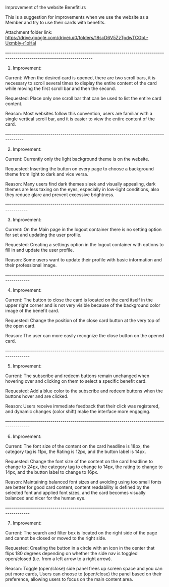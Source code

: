 Improvement of the website Benefiti.rs 

This is a suggestion for improvements when we use the website as a Member and try to use their cards with benefits.

Attachment folder link: https://drive.google.com/drive/u/0/folders/18scD6V5ZzTpdwTCGbL-UxmbIy-r1oHal

—-----------------------------------------------------------------------------------------------------------------------


1. Improvement:

Current: When the desired card is opened, there are two scroll bars, it is necessary to scroll several times to display the entire content of the card while moving the first scroll bar and then the second.

Requested: Place only one scroll bar that can be used to list the entire card content.

Reason: Most websites follow this convention, users are familiar with a single vertical scroll bar, and it is easier to view the entire content of the card.


—-------------------------------------------------------------------------------------

2. Improvement:

Current: Currently only the light background theme is on the website.

Requested: Inserting the button on every page to choose a background theme from light to dark and vice versa.

Reason: Many users find dark themes sleek and visually appealing, dark themes are less taxing on the eyes, especially in low-light conditions, also they reduce glare and prevent excessive brightness.


—---------------------------------------------------------------------------------------

3. Improvement:

Current: On the Main page in the logout container there is no setting option for set and updating the user profile.

Requested: Creating a settings option in the logout container with options to fill in and update the user profile.

Reason: Some users want to update their profile with basic information and their professional image.

—---------------------------------------------------------------------------------------- 


4. Improvement:

Current: The button to close the card is located on the card itself in the upper right corner and is not very visible because of the background color image of the benefit card.

Requested: Change the position of the close card button at the very top of the open card.

Reason: The user can more easily recognize the close button on the opened card.


—----------------------------------------------------------------------------------------


5. Improvement:

Current: The subscribe and redeem buttons remain unchanged when hovering over and clicking on them to select a specific benefit card.

Requested:  Add a blue color to the subscribe and redeem buttons when the buttons hover and are clicked.

Reason: Users receive immediate feedback that their click was registered, and dynamic changes (color shift) make the interface more engaging.


—----------------------------------------------------------------------------------------


6. Improvement:

Current: The font size of the content on the card headline is 18px, the category tag is 11px, the Rating is 12px, and the button label is 14px.

Requested: Change the font size of the content on the card headline to change to 24px, the category tag to change to 14px, the rating to change to 14px, and the button label to change to 16px.

Reason: Maintaining balanced font sizes and avoiding using too small fonts are better for good card content, content readability is defined by the selected font and applied font sizes, and the card becomes visually balanced and nicer for the human eye.


—----------------------------------------------------------------------------------------



7. Improvement: 

Current: The search and filter box is located on the right side of the page and cannot be closed or moved to the right side.

Requested: Creating the button in a circle with an icon in the center that flips 180 degrees depending on whether the side nav is toggled open/closed (i.e. from a left arrow to a right arrow).

Reason: Toggle (open/close) side panel frees up screen space and you can put more cards, Users can choose to (open/close) the panel based on their preference, allowing users to focus on the main content area.

